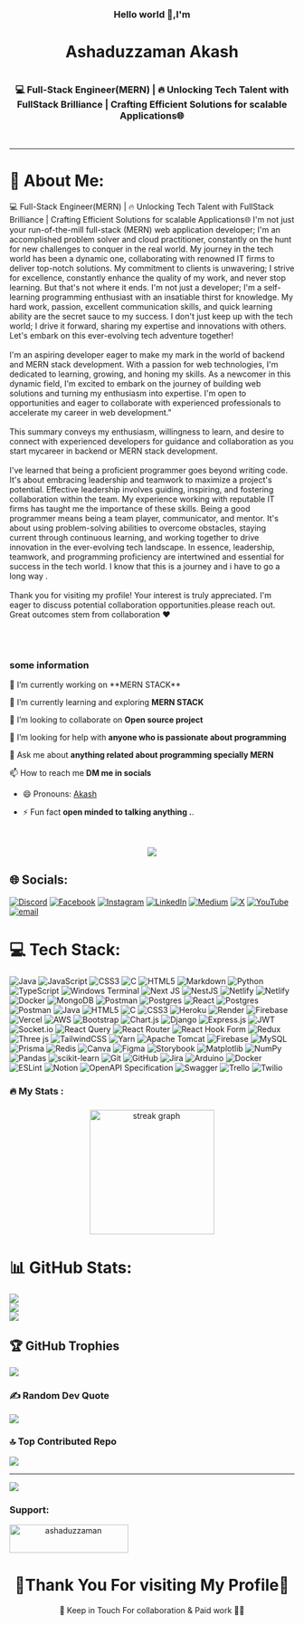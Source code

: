 <h3 align="center"> Hello world 👋,I'm </h3>
<h1 align="center"> Ashaduzzaman Akash<h1>
<h3 align="center">💻 Full-Stack Engineer(MERN) | 🔥 Unlocking Tech Talent with FullStack Brilliance | Crafting Efficient Solutions for scalable Applications🌐</h3>
<br>


****
# 💫 About Me:
💻 Full-Stack Engineer(MERN) | 🔥 Unlocking Tech Talent with FullStack Brilliance | Crafting Efficient Solutions for scalable Applications🌐 I'm not just your run-of-the-mill full-stack (MERN) web application developer; I'm an accomplished problem solver and cloud practitioner, constantly on the hunt for new challenges to conquer in the real world. My journey in the tech world has been a dynamic one, collaborating with renowned IT firms to deliver top-notch solutions. My commitment to clients is unwavering; I strive for excellence, constantly enhance the quality of my work, and never stop learning. But that's not where it ends. I'm not just a developer; I'm a self-learning programming enthusiast with an insatiable thirst for knowledge. My hard work, passion, excellent communication skills, and quick learning ability are the secret sauce to my success. I don't just keep up with the tech world; I drive it forward, sharing my expertise and innovations with others. Let's embark on this ever-evolving tech adventure together!<br><br>I'm an aspiring developer eager to make my mark in the world of backend and MERN stack development. With a passion for web technologies, I'm dedicated to learning, growing, and honing my skills. As a newcomer in this dynamic field, I'm excited to embark on the journey of building web solutions and turning my enthusiasm into expertise. I'm open to opportunities and eager to collaborate with experienced professionals to accelerate my career in web development."<br><br>This summary conveys my enthusiasm, willingness to learn, and desire to connect with experienced developers for guidance and collaboration as you start mycareer in backend or MERN stack development.<br><br>I've learned that being a proficient programmer goes beyond writing code. It's about embracing leadership and teamwork to maximize a project's potential. Effective leadership involves guiding, inspiring, and fostering collaboration within the team. My experience working with reputable IT firms has taught me the importance of these skills. Being a good programmer means being a team player, communicator, and mentor. It's about using problem-solving abilities to overcome obstacles, staying current through continuous learning, and working together to drive innovation in the ever-evolving tech landscape. In essence, leadership, teamwork, and programming proficiency are intertwined and essential for success in the tech world. I know that this is a journey and i have to go a long way .<br><br>Thank you for visiting my profile! Your interest is truly appreciated. I'm eager to discuss potential collaboration opportunities.please reach out. Great outcomes stem from collaboration ❤️<br><br>


<br>

### some information

<p>🔭 I’m currently working on  **MERN STACK**

🌱 I’m currently learning and exploring  **MERN STACK**

👯 I’m looking to collaborate on **Open source project**

🤝 I’m looking for help with **anyone who is passionate about programming**

💬 Ask me about **anything related about programming specially MERN**

📫 How to reach me **DM me in socials**

- 😄 Pronouns: [Akash](Akash)

- ⚡ Fun fact **open minded to talking anything .**. </p>
<br>
<br>

<div align="center">
  <img src="https://visitor-badge.laobi.icu/badge?page_id=maurodesouza.maurodesouza&"  />
</div>



## 🌐 Socials:
[![Discord](https://img.shields.io/badge/Discord-%237289DA.svg?logo=discord&logoColor=white)](https://discord.gg/ashaduzzaman10) [![Facebook](https://img.shields.io/badge/Facebook-%231877F2.svg?logo=Facebook&logoColor=white)](https://facebook.com/akash.tbo.AA) [![Instagram](https://img.shields.io/badge/Instagram-%23E4405F.svg?logo=Instagram&logoColor=white)](https://instagram.com/ashaduzzaman_akash) [![LinkedIn](https://img.shields.io/badge/LinkedIn-%230077B5.svg?logo=linkedin&logoColor=white)](https://linkedin.com/in/Ashaduzzaman21) [![Medium](https://img.shields.io/badge/Medium-12100E?logo=medium&logoColor=white)](https://medium.com/@@ashaduzzaman21) [![X](https://img.shields.io/badge/X-black.svg?logo=X&logoColor=white)](https://x.com/@ashaduzzaman011) [![YouTube](https://img.shields.io/badge/YouTube-%23FF0000.svg?logo=YouTube&logoColor=white)](https://youtube.com/@@TheBlueSky10) [![email](https://img.shields.io/badge/Email-D14836?logo=gmail&logoColor=white)](mailto:devakashtbo10@gmail.com) 

# 💻 Tech Stack:
![Java](https://img.shields.io/badge/java-%23ED8B00.svg?style=plastic&logo=openjdk&logoColor=white) ![JavaScript](https://img.shields.io/badge/javascript-%23323330.svg?style=plastic&logo=javascript&logoColor=%23F7DF1E) ![CSS3](https://img.shields.io/badge/css3-%231572B6.svg?style=plastic&logo=css3&logoColor=white) ![C](https://img.shields.io/badge/c-%2300599C.svg?style=plastic&logo=c&logoColor=white) ![HTML5](https://img.shields.io/badge/html5-%23E34F26.svg?style=plastic&logo=html5&logoColor=white) ![Markdown](https://img.shields.io/badge/markdown-%23000000.svg?style=plastic&logo=markdown&logoColor=white) ![Python](https://img.shields.io/badge/python-3670A0?style=plastic&logo=python&logoColor=ffdd54) ![TypeScript](https://img.shields.io/badge/typescript-%23007ACC.svg?style=plastic&logo=typescript&logoColor=white) ![Windows Terminal](https://img.shields.io/badge/Windows%20Terminal-%234D4D4D.svg?style=plastic&logo=windows-terminal&logoColor=white) ![Next JS](https://img.shields.io/badge/Next-black?style=plastic&logo=next.js&logoColor=white) ![NestJS](https://img.shields.io/badge/nestjs-%23E0234E.svg?style=plastic&logo=nestjs&logoColor=white) ![Netlify](https://img.shields.io/badge/netlify-%23000000.svg?style=plastic&logo=netlify&logoColor=#00C7B7) ![Netlify](https://img.shields.io/badge/netlify-%23000000.svg?style=plastic&logo=netlify&logoColor=#00C7B7) ![Docker](https://img.shields.io/badge/docker-%230db7ed.svg?style=plastic&logo=docker&logoColor=white) ![MongoDB](https://img.shields.io/badge/MongoDB-%234ea94b.svg?style=plastic&logo=mongodb&logoColor=white) ![Postman](https://img.shields.io/badge/Postman-FF6C37?style=plastic&logo=postman&logoColor=white) ![Postgres](https://img.shields.io/badge/postgres-%23316192.svg?style=plastic&logo=postgresql&logoColor=white) ![React](https://img.shields.io/badge/react-%2320232a.svg?style=plastic&logo=react&logoColor=%2361DAFB) ![Postgres](https://img.shields.io/badge/postgres-%23316192.svg?style=plastic&logo=postgresql&logoColor=white) ![Postman](https://img.shields.io/badge/Postman-FF6C37?style=plastic&logo=postman&logoColor=white) ![Java](https://img.shields.io/badge/java-%23ED8B00.svg?style=plastic&logo=openjdk&logoColor=white) ![HTML5](https://img.shields.io/badge/html5-%23E34F26.svg?style=plastic&logo=html5&logoColor=white) ![C](https://img.shields.io/badge/c-%2300599C.svg?style=plastic&logo=c&logoColor=white) ![CSS3](https://img.shields.io/badge/css3-%231572B6.svg?style=plastic&logo=css3&logoColor=white) ![Heroku](https://img.shields.io/badge/heroku-%23430098.svg?style=plastic&logo=heroku&logoColor=white) ![Render](https://img.shields.io/badge/Render-%46E3B7.svg?style=plastic&logo=render&logoColor=white) ![Firebase](https://img.shields.io/badge/firebase-%23039BE5.svg?style=plastic&logo=firebase) ![Vercel](https://img.shields.io/badge/vercel-%23000000.svg?style=plastic&logo=vercel&logoColor=white) ![AWS](https://img.shields.io/badge/AWS-%23FF9900.svg?style=plastic&logo=amazon-aws&logoColor=white) ![Bootstrap](https://img.shields.io/badge/bootstrap-%238511FA.svg?style=plastic&logo=bootstrap&logoColor=white) ![Chart.js](https://img.shields.io/badge/chart.js-F5788D.svg?style=plastic&logo=chart.js&logoColor=white) ![Django](https://img.shields.io/badge/django-%23092E20.svg?style=plastic&logo=django&logoColor=white) ![Express.js](https://img.shields.io/badge/express.js-%23404d59.svg?style=plastic&logo=express&logoColor=%2361DAFB) ![JWT](https://img.shields.io/badge/JWT-black?style=plastic&logo=JSON%20web%20tokens) ![Socket.io](https://img.shields.io/badge/Socket.io-black?style=plastic&logo=socket.io&badgeColor=010101) ![React Query](https://img.shields.io/badge/-React%20Query-FF4154?style=plastic&logo=react%20query&logoColor=white) ![React Router](https://img.shields.io/badge/React_Router-CA4245?style=plastic&logo=react-router&logoColor=white) ![React Hook Form](https://img.shields.io/badge/React%20Hook%20Form-%23EC5990.svg?style=plastic&logo=reacthookform&logoColor=white) ![Redux](https://img.shields.io/badge/redux-%23593d88.svg?style=plastic&logo=redux&logoColor=white) ![Three js](https://img.shields.io/badge/threejs-black?style=plastic&logo=three.js&logoColor=white) ![TailwindCSS](https://img.shields.io/badge/tailwindcss-%2338B2AC.svg?style=plastic&logo=tailwind-css&logoColor=white) ![Yarn](https://img.shields.io/badge/yarn-%232C8EBB.svg?style=plastic&logo=yarn&logoColor=white) ![Apache Tomcat](https://img.shields.io/badge/apache%20tomcat-%23F8DC75.svg?style=plastic&logo=apache-tomcat&logoColor=black) ![Firebase](https://img.shields.io/badge/firebase-a08021?style=plastic&logo=firebase&logoColor=ffcd34) ![MySQL](https://img.shields.io/badge/mysql-4479A1.svg?style=plastic&logo=mysql&logoColor=white) ![Prisma](https://img.shields.io/badge/Prisma-3982CE?style=plastic&logo=Prisma&logoColor=white) ![Redis](https://img.shields.io/badge/redis-%23DD0031.svg?style=plastic&logo=redis&logoColor=white) ![Canva](https://img.shields.io/badge/Canva-%2300C4CC.svg?style=plastic&logo=Canva&logoColor=white) ![Figma](https://img.shields.io/badge/figma-%23F24E1E.svg?style=plastic&logo=figma&logoColor=white) ![Storybook](https://img.shields.io/badge/-Storybook-FF4785?style=plastic&logo=storybook&logoColor=white) ![Matplotlib](https://img.shields.io/badge/Matplotlib-%23ffffff.svg?style=plastic&logo=Matplotlib&logoColor=black) ![NumPy](https://img.shields.io/badge/numpy-%23013243.svg?style=plastic&logo=numpy&logoColor=white) ![Pandas](https://img.shields.io/badge/pandas-%23150458.svg?style=plastic&logo=pandas&logoColor=white) ![scikit-learn](https://img.shields.io/badge/scikit--learn-%23F7931E.svg?style=plastic&logo=scikit-learn&logoColor=white) ![Git](https://img.shields.io/badge/git-%23F05033.svg?style=plastic&logo=git&logoColor=white) ![GitHub](https://img.shields.io/badge/github-%23121011.svg?style=plastic&logo=github&logoColor=white) ![Jira](https://img.shields.io/badge/jira-%230A0FFF.svg?style=plastic&logo=jira&logoColor=white) ![Arduino](https://img.shields.io/badge/-Arduino-00979D?style=plastic&logo=Arduino&logoColor=white) ![Docker](https://img.shields.io/badge/docker-%230db7ed.svg?style=plastic&logo=docker&logoColor=white) ![ESLint](https://img.shields.io/badge/ESLint-4B3263?style=plastic&logo=eslint&logoColor=white) ![Notion](https://img.shields.io/badge/Notion-%23000000.svg?style=plastic&logo=notion&logoColor=white) ![OpenAPI Specification](https://img.shields.io/badge/openapiinitiative-%23000000.svg?style=plastic&logo=openapiinitiative&logoColor=white) ![Swagger](https://img.shields.io/badge/-Swagger-%23Clojure?style=plastic&logo=swagger&logoColor=white) ![Trello](https://img.shields.io/badge/Trello-%23026AA7.svg?style=plastic&logo=Trello&logoColor=white) ![Twilio](https://img.shields.io/badge/Twilio-F22F46?style=plastic&logo=Twilio&logoColor=white)

<h3 align="left">🔥   My Stats :</h3>

###

<div align="center">
  <img src="https://streak-stats.demolab.com?user=maurodesouza&locale=en&mode=daily&theme=dark&hide_border=false&border_radius=5&order=3" height="220" alt="streak graph"  />
</div>


# 📊 GitHub Stats:
![](https://github-readme-stats.vercel.app/api?username=ashaduzzaman10&theme=dracula&hide_border=false&include_all_commits=true&count_private=true)<br/>
![](https://nirzak-streak-stats.vercel.app/?user=ashaduzzaman10&theme=dracula&hide_border=false)<br/>
![](https://github-readme-stats.vercel.app/api/top-langs/?username=ashaduzzaman10&theme=dracula&hide_border=false&include_all_commits=true&count_private=true&layout=compact)

## 🏆 GitHub Trophies
![](https://github-profile-trophy.vercel.app/?username=ashaduzzaman10&theme=dracula&no-frame=false&no-bg=false&margin-w=4)

### ✍️ Random Dev Quote
![](https://quotes-github-readme.vercel.app/api?type=vetical&theme=gruvbox)

### 🔝 Top Contributed Repo
![](https://github-contributor-stats.vercel.app/api?username=ashaduzzaman10&limit=5&theme=dark&combine_all_yearly_contributions=true)

---
[![](https://visitcount.itsvg.in/api?id=ashaduzzaman10&icon=9&color=6)](https://visitcount.itsvg.in)


###
<div align="center">
  <h3 align="left">Support:</h3>
<p><a href="https://ko-fi.com/ashaduzzaman"> <img align="left" src="https://cdn.ko-fi.com/cdn/kofi3.png?v=3" height="50" width="210" alt="ashaduzzaman" /></a></p><br><br>
</div>
<br>
<div align="center">
  <h1> 🌹Thank You For visiting My Profile💖</h1>
  <p>🤝 Keep in Touch For collaboration & Paid work 👩‍💻 </p>
</div>
